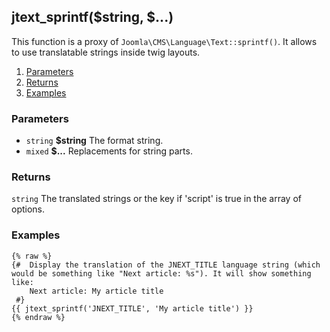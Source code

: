 ## jtext_sprintf($string, $...)

This function is a proxy of `Joomla\CMS\Language\Text::sprintf()`. It allows to use translatable strings inside twig layouts.  

1. [Parameters](#parameters)
1. [Returns](#returns)
2. [Examples](#examples)

### Parameters <a id="parameters"></a>

* `string`  **$string**  The format string.
* `mixed`   **$...**     Replacements for string parts.

### Returns <a id="returns"></a>

`string`  The translated strings or the key if 'script' is true in the array of options.

### Examples <a id="examples"></a>

```twig
{% raw %}
{#  Display the translation of the JNEXT_TITLE language string (which would be something like "Next article: %s"). It will show something like:
	Next article: My article title
 #}
{{ jtext_sprintf('JNEXT_TITLE', 'My article title') }}
{% endraw %}
```
